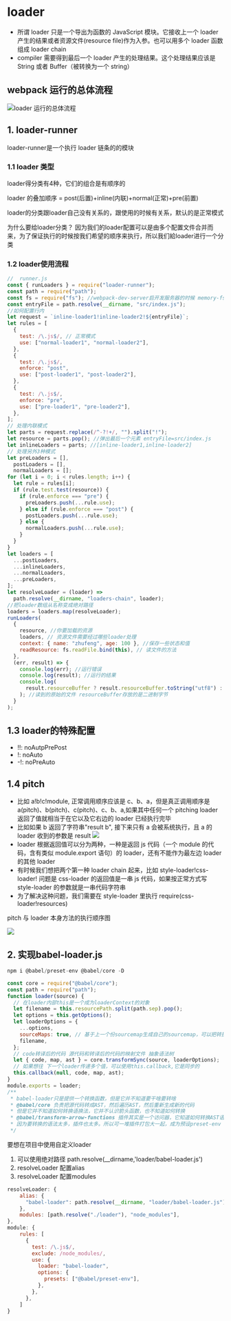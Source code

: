 # loader

+ 所谓 loader 只是一个导出为函数的 JavaScript 模块。它接收上一个 loader 产生的结果或者资源文件(resource file)作为入参。也可以用多个 loader 函数组成 loader chain
+ compiler 需要得到最后一个 loader 产生的处理结果。这个处理结果应该是 String 或者 Buffer（被转换为一个 string）

## webpack 运行的总体流程

![loader 运行的总体流程](./assets/webpackflowloader.jpeg)

## 1. loader-runner

loader-runner是一个执行 loader 链条的的模块

### 1.1 loader 类型

loader得分类有4种，它们的组合是有顺序的

loader 的叠加顺序 = post(后置)+inline(内联)+normal(正常)+pre(前置)

loader的分类跟loader自己没有关系的，跟使用的时候有关系，默认的是正常模式

为什么要给loader分类？ 因为我们的loader配置可以是由多个配置文件合并而来，为了保证执行的时候按我们希望的顺序来执行，所以我们給loader进行一个分类

### 1.2 loader使用流程

```js
//  runner.js
const { runLoaders } = require("loader-runner");
const path = require("path");
const fs = require("fs"); //webpack-dev-server启开发服务器的时候 memory-fs
const entryFile = path.resolve(__dirname, "src/index.js");
//如何配置行内
let request = `inline-loader1!inline-loader2!${entryFile}`;
let rules = [
  {
    test: /\.js$/, // 正常模式
    use: ["normal-loader1", "normal-loader2"],
  },
  {
    test: /\.js$/,
    enforce: "post",
    use: ["post-loader1", "post-loader2"],
  },
  {
    test: /\.js$/,
    enforce: "pre",
    use: ["pre-loader1", "pre-loader2"],
  },
];
// 处理内联模式
let parts = request.replace(/^-?!+/, "").split("!");
let resource = parts.pop(); //弹出最后一个元素 entryFile=src/index.js
let inlineLoaders = parts; //[inline-loader1,inline-loader2]
// 处理另外3种模式
let preLoaders = [],
  postLoaders = [],
  normalLoaders = [];
for (let i = 0; i < rules.length; i++) {
  let rule = rules[i];
  if (rule.test.test(resource)) {
    if (rule.enforce === "pre") {
      preLoaders.push(...rule.use);
    } else if (rule.enforce === "post") {
      postLoaders.push(...rule.use);
    } else {
      normalLoaders.push(...rule.use);
    }
  }
}
let loaders = [
  ...postLoaders,
  ...inlineLoaders,
  ...normalLoaders,
  ...preLoaders,
];
let resolveLoader = (loader) =>
  path.resolve(__dirname, "loaders-chain", loader);
//把loader数组从名称变成绝对路径
loaders = loaders.map(resolveLoader);
runLoaders(
  {
    resource, //你要加载的资源
    loaders, // 资源文件需要经过哪些loader处理
    context: { name: "zhufeng", age: 100 }, //保存一些状态和值
    readResource: fs.readFile.bind(this), // 读文件的方法
  },
  (err, result) => {
    console.log(err); //运行错误
    console.log(result); //运行的结果
    console.log(
      result.resourceBuffer ? result.resourceBuffer.toString("utf8") : null
    ); //读到的原始的文件 resourceBuffer存放的是二进制字节
  }
);
```

## 1.3 loader的特殊配置

+ !!: noAutpPrePost
+ !: noAuto
+ -!: noPreAuto

## 1.4 pitch

+ 比如 a!b!c!module, 正常调用顺序应该是 c、b、a，但是真正调用顺序是 a(pitch)、b(pitch)、c(pitch)、c、b、a,如果其中任何一个 pitching loader 返回了值就相当于在它以及它右边的 loader 已经执行完毕
+ 比如如果 b 返回了字符串"result b", 接下来只有 a 会被系统执行，且 a 的 loader 收到的参数是 result 
![](./assets/loader_patch_example.png)
+ loader 根据返回值可以分为两种，一种是返回 js 代码（一个 module 的代码，含有类似 module.export 语句）的 loader，还有不能作为最左边 loader 的其他 loader
+ 有时候我们想把两个第一种 loader chain 起来，比如 style-loader!css-loader! 问题是 css-loader 的返回值是一串 js 代码，如果按正常方式写 style-loader 的参数就是一串代码字符串
+ 为了解决这种问题，我们需要在 style-loader 里执行 require(css-loader!resources)

pitch 与 loader 本身方法的执行顺序图

![](./assets/loader_pitch.jpeg)

## 2. 实现babel-loader.js

```js
npm i @babel/preset-env @babel/core -D
```

```js
const core = require("@babel/core");
const path = require("path");
function loader(source) {
  // 在loader内部this是一个成为loaderContext的对象
  let filename = this.resourcePath.split(path.sep).pop();
  let options = this.getOptions();
  let loaderOptions = {
    ...options,
    sourceMaps: true, // 基于上一个份sourcemap生成自己的sourcemap，可以把转换前的代码行列和转换后的代码的行列进行映射
    filename,
  };
  // code转译后的代码 源代码和转译后的代码的映射文件 抽象语法树
  let { code, map, ast } = core.transformSync(source, loaderOptions);
  // 如果想往 下一个loader传递多个值，可以使用this.callback,它是同步的
  this.callback(null, code, map, ast);
}
module.exports = loader;
/**
 * babel-loader只是提供一个转换函数，但是它并不知道要干啥要转啥
 * @babel/core 负责把源代码转成AST，然后遍历AST，然后重新生成新的代码
 * 但是它并不知道如何转换语换法，它并不认识箭头函数，也不知道如何转换
 * @babel/transform-arrow-functions 插件其实是一个访问器，它知道如何转换AST语法树
 * 因为要转换的语法太多，插件也太多。所以可一堆插件打包大一起，成为预设preset-env
 */
```

要想在项目中使用自定义loader

1. 可以使用绝对路径 path.resolve(__dirname,'loader/babel-loader.js')
2. resolveLoader 配置alias
3. resolveLoader 配置modules

```js
resolveLoader: {
    alias: {
      "babel-loader": path.resolve(__dirname, "loader/babel-loader.js"),
    },
    modules: [path.resolve("./loader"), "node_modules"],
},
module: {
    rules: [
      {
        test: /\.js$/,
        exclude: /node_modules/,
        use: {
          loader: "babel-loader",
          options: {
            presets: ["@babel/preset-env"],
          },
        },
      },
    ]
}
```
